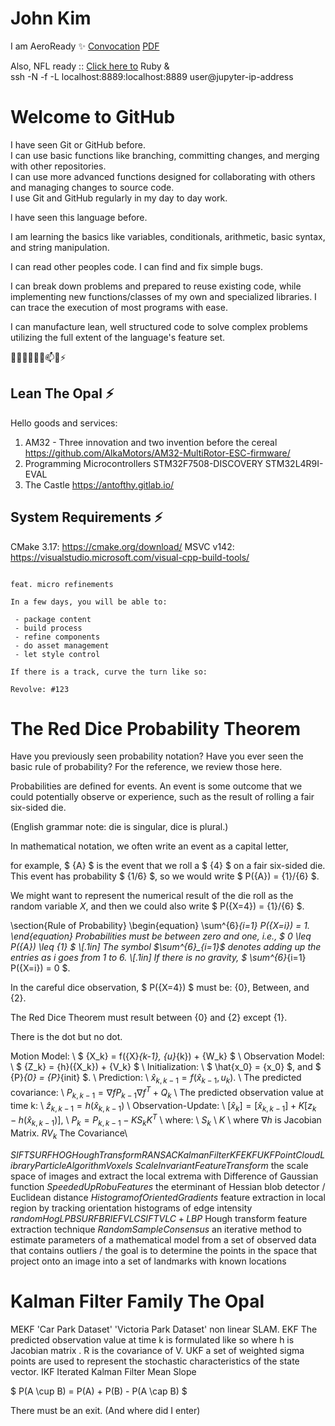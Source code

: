 # John Kim

I am AeroReady ✨
[Convocation](https://youtu.be/OpY1wS1aBok)
[PDF](https://issuu.com/bcit/docs/4488_convo_digital_program_isuu/32)

Also, NFL ready ::
[Click here to](https://jkstarclub.github.io/JKSTARCLUB/) Ruby & <br />
ssh -N -f -L localhost:8889:localhost:8889 user@jupyter-ip-address

# Welcome to GitHub

I have seen Git or GitHub before. <br />
I can use basic functions like branching, committing changes, and merging with other repositories. <br />
I can use more advanced functions designed for collaborating with others and managing changes to source code. <br />
I use Git and GitHub regularly in my day to day work. <br />

l have seen this language before.

I am learning the basics like variables, conditionals, arithmetic, basic syntax, and string manipulation.

I can read other peoples code. I can find and fix simple bugs.

I can break down problems and prepared to reuse existing code, while implementing new functions/classes of my own and specialized libraries. I can trace the execution of most programs with ease.

I can manufacture lean, well structured code to solve complex problems utilizing the full extent of the language's feature set.

👋🔭🌱👯🤔💬📫😄⚡


## Lean The Opal ⚡

Hello goods and services:

1. AM32 - Three innovation and two invention before the cereal
    https://github.com/AlkaMotors/AM32-MultiRotor-ESC-firmware/
2. Programming Microcontrollers
    STM32F7508-DISCOVERY
    STM32L4R9I-EVAL
3. The Castle
    https://antofthy.gitlab.io/


## System Requirements ⚡

CMake 3.17: https://cmake.org/download/
MSVC v142: https://visualstudio.microsoft.com/visual-cpp-build-tools/

```

feat. micro refinements

In a few days, you will be able to:

 - package content
 - build process
 - refine components
 - do asset management
 - let style control

If there is a track, curve the turn like so: 

Revolve: #123

```

# The Red Dice Probability Theorem

Have you previously seen probability notation?
Have you ever seen the basic rule of probability?
For the reference, we review those here.

Probabilities are defined for events. An event is some outcome that
we could potentially observe or experience, such as
the result of rolling a fair six-sided die.

(English grammar note: die is singular, dice is plural.)

In mathematical notation, we often write an event as a capital letter,

for example, $ {A} $ is the event that we roll a $ {4} $
on a fair six-sided die. This event has probability $ {1/6} $,
so we would write $ P({A}) = {1}/{6} $.

We might want to represent the numerical result of the die roll
as the random variable ${X}$, and then we could also write
$ P({X=4}) = {1}/{6} $.

\section{Rule of Probability}
\begin{equation}
\sum^{6}_{i=1} P({X=i}) = 1.
\end{equation}
Probabilities must be between zero and one, i.e.,
$ 0 \leq P({A}) \leq {1} $
\\[.1in]
The symbol $\sum^{6}_{i=1}$ denotes adding up the entries as i goes from 1 to 6.
\\[.1in]
If there is no gravity, $ \sum^{6}_{i=1} P({X=i}) = 0 $.

In the careful dice observation, $ P({X=4}) $ must be:
{0}, Between, and {2}.

The Red Dice Theorem must result between {0} and {2} except {1}.

There is the dot but no dot.

Motion Model: \\ $ {X_k} = f({X}_{k-1}, {u}_{k}) + {W_k} $ \\
Observation Model: \\ $ {Z_k} = {h}({X_k}) + {V_k} $ \\
Initialization: \\ $ \hat{x_0} = {x_0} $, and $ {P}_{0} = {P}_{init} $. \\
Prediction: \\ $\hat{x}_{k,k-1} = {f}(\hat{x}_{k-1},{u}_{k}).$ \\
The predicted covariance: \\ ${P}_{k,k-1} = \nabla{f}{P}_{k-1}\nabla{f}^{T}+{Q}_{k}$ \\
The predicted observation value at time k: \\ $\hat{z}_{k,k-1} = {h}(\hat{x}_{k,k-1})$ \\
Observation-Update: \\ $[\hat{x}_{k}] = [\hat{x}_{k,k-1}] + K[{z}_{k} - h(\hat{x}_{k,k-1})]$, \\
${P}_{k} = {P}_{k,k-1} - {K}{S}_{k}{K}^{T}$ \\
where: \\
${S}_{k}$ \\
${K}$ \\
where $\nabla{h}$ is Jacobian Matrix. ${RV}_{k}$ The Covariance\\

${SIFT}{SURF}{HOG}{HoughTransform}{RANSAC}{KalmanFilter}{KF}{EKF}{UKF}{PointCloudLibrary}{ParticleAlgorithm}{Voxels}$
${Scale Invariant Feature Transform}$
the scale space of images and extract the local extrema with Difference of Gaussian function
${Speeded Up RobuFeatures}$
the eterminant of Hessian blob detector / Euclidean distance
${Histogram of Oriented Gradients}$
feature extraction in local region by tracking orientation histograms of edge intensity
${random Hog LPB SURF BRIEF VLC SIFT}{VLC+LBP}$
Hough transform feature extraction technique
${Random Sample Consensus}$
an iterative method to estimate parameters of a mathematical model from a set of observed data that contains outliers / the goal is to determine the points in the space that project onto an image into a set of landmarks with known locations

# Kalman Filter Family The Opal
MEKF 'Car Park Dataset' 'Victoria Park Dataset' non linear SLAM.
EKF The predicted observation value at time k is formulated like so where h is Jacobian matrix . R is the covariance of V.
UKF a set of weighted sigma points are used to represent the stochastic characteristics of the state vector.
IKF Iterated Kalman Filter
Mean Slope

$ P(A \cup B) = P(A) + P(B) - P(A \cap B) $

There must be an exit. (And where did I enter)

